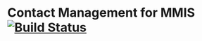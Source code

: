 # Contact Management for MMIS [![Build Status](https://travis-ci.org/mophos/cm-web.svg?branch=develop)](https://travis-ci.org/mophos/cm-web)
